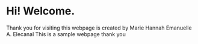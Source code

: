 # Hi! Welcome. 
Thank you for visiting this webpage is created by Marie Hannah Emanuelle A. Elecanal 
This is a sample webpage thank you 
